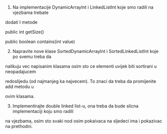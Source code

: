 1) Na implementacije DynamicArrayInt i LinkedListInt koje smo radili na vjezbama trebate 

dodati I metode

public int getSize()

public boolean contains(int value)

2) Napravite nove klase SortedDynamicArrayInt i SortedLinkedListInt koje po svemu treba da 

nalikuju vec napisanim klasama osim sto ce elementi uvijek biti sortirani u neopadajucem 

redoslijedu (od najmanjeg ka najvecem). To znaci da treba da promijenite add metodu u 

ovim klasama.

3) Implementirajte double linked list-u, ona treba da bude slicna implementaciji koju smo radili 

na vjezbama, osim sto svaki nod osim pokaivaca na sljedeci ima i pokazivac na prethodni.
